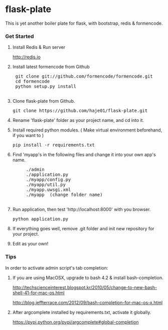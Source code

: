 flask-plate
===========

This is yet another boiler plate for flask, with bootstrap, redis &amp; formencode.

### Get Started

1. Install Redis & Run server
    
    http://redis.io

1. Install latest formencode from Github
    <pre>
    git clone git://github.com/formencode/formencode.git
    cd formencode
    python setup.py install
    </pre>

1. Clone flask-plate from Github.
    <pre>git clone https://github.com/haje01/flask-plate.git</pre>

1. Rename 'flask-plate' folder as your project name, and cd into it.

1. Install required python modules. ( Make virtual environment beforehand, if you want to )
    <pre>pip install -r requirements.txt</pre>

1. Find 'myapp's in the following files and change it into your own app's name.
    <pre>
        ./admin
        ./application.py
        ./myapp/config.py
        ./myapp/util.py
        ./myapp.uwsgi.xml
        ./myapp  (change folder name)
    </pre>

1. Run application, then test 'http://localhost:8000' with you browser.
    <pre>python application.py</pre>

1. If everything goes well, remove .git folder and init new repository for your project.

1. Edit as your own!

### Tips

In order to activate admin script's tab completion:

1. If you are using MacOSX, upgrade to bash 4.2 & install bash-completion.

    http://techscienceinterest.blogspot.kr/2010/05/change-to-new-bash-shell-41-for-mac-os.html

    http://blog.jeffterrace.com/2012/09/bash-completion-for-mac-os-x.html

1. After argcomplete installed by requirements.txt, activate it globally.

    https://pypi.python.org/pypi/argcomplete#global-completion

